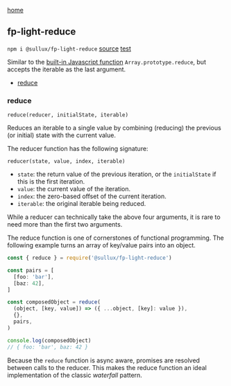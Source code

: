 [home](https://github.com/Sullux/fp-light/blob/master/README.md)

## fp-light-reduce

`npm i @sullux/fp-light-reduce`
[source](https://github.com/Sullux/fp-light/blob/master/lib/reduce/reduce.js)
[test](https://github.com/Sullux/fp-light/blob/master/lib/reduce/reduce.spec.js)

Similar to the [built-in Javascript function](https://developer.mozilla.org/en-US/docs/Web/JavaScript/Reference/Global_Objects/Array/reduce) `Array.prototype.reduce`, but accepts the iterable as the last argument.

* [reduce](#reduce)

### reduce

`reduce(reducer, initialState, iterable)`

Reduces an iterable to a single value by combining (reducing) the previous (or initial) state with the current value.

The reducer function has the following signature:

`reducer(state, value, index, iterable)`

* `state`: the return value of the previous iteration, or the `initialState` if this is the first iteration.
* `value`: the current value of the iteration.
* `index`: the zero-based offset of the current iteration.
* `iterable`: the original iterable being reduced.

While a reducer can technically take the above four arguments, it is rare to need more than the first two arguments.

The reduce function is one of cornerstones of functional programming. The following example turns an array of key/value pairs into an object.

```javascript
const { reduce } = require('@sullux/fp-light-reduce')

const pairs = [
  [foo: 'bar'],
  [baz: 42],
]

const composedObject = reduce(
  (object, [key, value]) => ({ ...object, [key]: value }),
  {},
  pairs,
)

console.log(composedObject)
// { foo: 'bar', baz: 42 }
```

Because the `reduce` function is async aware, promises are resolved between calls to the reducer. This makes the reduce function an ideal implementation of the classic _waterfall_ pattern.
